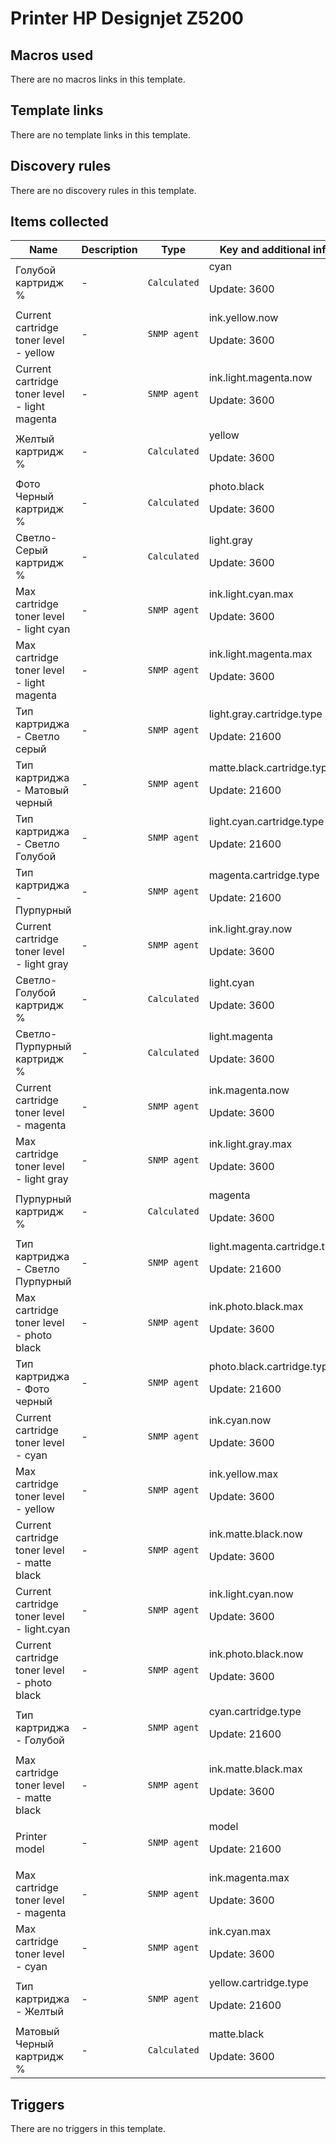 # Printer HP Designjet Z5200

## Macros used

There are no macros links in this template.

## Template links

There are no template links in this template.

## Discovery rules

There are no discovery rules in this template.

## Items collected

|Name|Description|Type|Key and additional info|
|----|-----------|----|----|
|Голубой картридж %|<p>-</p>|`Calculated`|cyan<p>Update: 3600</p>|
|Current cartridge toner level - yellow|<p>-</p>|`SNMP agent`|ink.yellow.now<p>Update: 3600</p>|
|Current cartridge toner level - light magenta|<p>-</p>|`SNMP agent`|ink.light.magenta.now<p>Update: 3600</p>|
|Желтый картридж %|<p>-</p>|`Calculated`|yellow<p>Update: 3600</p>|
|Фото Черный картридж %|<p>-</p>|`Calculated`|photo.black<p>Update: 3600</p>|
|Светло-Серый картридж %|<p>-</p>|`Calculated`|light.gray<p>Update: 3600</p>|
|Max cartridge toner level - light cyan|<p>-</p>|`SNMP agent`|ink.light.cyan.max<p>Update: 3600</p>|
|Max cartridge toner level - light magenta|<p>-</p>|`SNMP agent`|ink.light.magenta.max<p>Update: 3600</p>|
|Тип картриджа - Светло серый|<p>-</p>|`SNMP agent`|light.gray.cartridge.type<p>Update: 21600</p>|
|Тип картриджа - Матовый черный|<p>-</p>|`SNMP agent`|matte.black.cartridge.type<p>Update: 21600</p>|
|Тип картриджа - Светло Голубой|<p>-</p>|`SNMP agent`|light.cyan.cartridge.type<p>Update: 21600</p>|
|Тип картриджа - Пурпурный|<p>-</p>|`SNMP agent`|magenta.cartridge.type<p>Update: 21600</p>|
|Current cartridge toner level - light gray|<p>-</p>|`SNMP agent`|ink.light.gray.now<p>Update: 3600</p>|
|Светло-Голубой картридж %|<p>-</p>|`Calculated`|light.cyan<p>Update: 3600</p>|
|Светло-Пурпурный картридж %|<p>-</p>|`Calculated`|light.magenta<p>Update: 3600</p>|
|Current cartridge toner level - magenta|<p>-</p>|`SNMP agent`|ink.magenta.now<p>Update: 3600</p>|
|Max cartridge toner level - light gray|<p>-</p>|`SNMP agent`|ink.light.gray.max<p>Update: 3600</p>|
|Пурпурный картридж %|<p>-</p>|`Calculated`|magenta<p>Update: 3600</p>|
|Тип картриджа - Светло Пурпурный|<p>-</p>|`SNMP agent`|light.magenta.cartridge.type<p>Update: 21600</p>|
|Max cartridge toner level - photo black|<p>-</p>|`SNMP agent`|ink.photo.black.max<p>Update: 3600</p>|
|Тип картриджа - Фото черный|<p>-</p>|`SNMP agent`|photo.black.cartridge.type<p>Update: 21600</p>|
|Current cartridge toner level - cyan|<p>-</p>|`SNMP agent`|ink.cyan.now<p>Update: 3600</p>|
|Max cartridge toner level - yellow|<p>-</p>|`SNMP agent`|ink.yellow.max<p>Update: 3600</p>|
|Current cartridge toner level - matte black|<p>-</p>|`SNMP agent`|ink.matte.black.now<p>Update: 3600</p>|
|Current cartridge toner level - light.cyan|<p>-</p>|`SNMP agent`|ink.light.cyan.now<p>Update: 3600</p>|
|Current cartridge toner level - photo black|<p>-</p>|`SNMP agent`|ink.photo.black.now<p>Update: 3600</p>|
|Тип картриджа - Голубой|<p>-</p>|`SNMP agent`|cyan.cartridge.type<p>Update: 21600</p>|
|Max cartridge toner level - matte black|<p>-</p>|`SNMP agent`|ink.matte.black.max<p>Update: 3600</p>|
|Printer model|<p>-</p>|`SNMP agent`|model<p>Update: 21600</p>|
|Max cartridge toner level - magenta|<p>-</p>|`SNMP agent`|ink.magenta.max<p>Update: 3600</p>|
|Max cartridge toner level - cyan|<p>-</p>|`SNMP agent`|ink.cyan.max<p>Update: 3600</p>|
|Тип картриджа - Желтый|<p>-</p>|`SNMP agent`|yellow.cartridge.type<p>Update: 21600</p>|
|Матовый Черный картридж %|<p>-</p>|`Calculated`|matte.black<p>Update: 3600</p>|
## Triggers

There are no triggers in this template.

